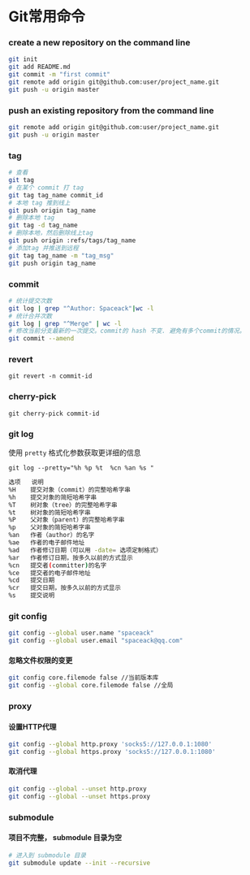 # Git常用命令


### create a new repository on the command line

```sh
git init
git add README.md
git commit -m "first commit"
git remote add origin git@github.com:user/project_name.git
git push -u origin master
```

### push an existing repository from the command line

```sh
git remote add origin git@github.com:user/project_name.git
git push -u origin master
```

### tag

```bash
# 查看
git tag
# 在某个 commit 打 tag
git tag tag_name commit_id
# 本地 tag 推到线上
git push origin tag_name
# 删除本地 tag
git tag -d tag_name
# 删除本地，然后删除线上tag
git push origin :refs/tags/tag_name
# 添加tag 并推送到远程
git tag tag_name -m "tag_msg"
git push origin tag_name

```

### commit

```bash
# 统计提交次数
git log | grep "^Author: Spaceack"|wc -l
# 统计合并次数
git log | grep "^Merge" | wc -l
# 修改当前分支最新的一次提交。commit的 hash 不变. 避免有多个commit的情况。
git commit --amend
```

### revert

`git revert -n commit-id`

### cherry-pick

`git cherry-pick commit-id`

### git log

使用 `pretty` 格式化参数获取更详细的信息

`git log --pretty="%h %p %t  %cn %an %s "`

```bash
选项   说明
%H    提交对象（commit）的完整哈希字串
%h    提交对象的简短哈希字串
%T    树对象（tree）的完整哈希字串
%t    树对象的简短哈希字串
%P    父对象（parent）的完整哈希字串
%p    父对象的简短哈希字串
%an   作者（author）的名字
%ae   作者的电子邮件地址
%ad   作者修订日期（可以用 -date= 选项定制格式）
%ar   作者修订日期，按多久以前的方式显示
%cn   提交者(committer)的名字
%ce   提交者的电子邮件地址
%cd   提交日期
%cr   提交日期，按多久以前的方式显示
%s    提交说明
```

### git config

```bash
git config --global user.name "spaceack"
git config --global user.email "spaceack@qq.com"
```

#### 忽略文件权限的变更

```bash
git config core.filemode false //当前版本库
git config --global core.filemode false //全局
```

### proxy

#### 设置HTTP代理

```bash
git config --global http.proxy 'socks5://127.0.0.1:1080'
git config --global https.proxy 'socks5://127.0.0.1:1080'
```

#### 取消代理

```bash
git config --global --unset http.proxy
git config --global --unset https.proxy
```

### submodule

#### 项目不完整， submodule 目录为空

```bash
# 进入到 submodule 目录
git submodule update --init --recursive
```

